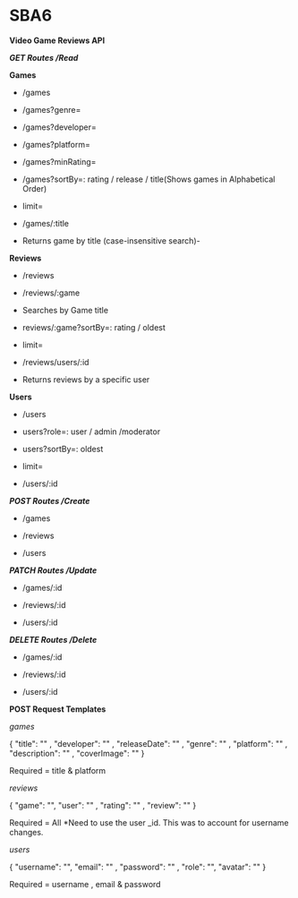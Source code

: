 # SBA6

**Video Game Reviews API**


***GET Routes /Read***

**Games**

- /games

- /games?genre=
- /games?developer=
- /games?platform= 
- /games?minRating=
- /games?sortBy=:  rating / release / title(Shows games in Alphabetical Order)
-  limit=


- /games/:title
- Returns game by title (case-insensitive search)- 


**Reviews**


- /reviews

- /reviews/:game
- Searches by Game title 

- reviews/:game?sortBy=: rating / oldest
-  limit=

- /reviews/users/:id
- Returns reviews by a specific user


**Users**

- /users
- users?role=: user / admin /moderator
- users?sortBy=: oldest
-  limit=

- /users/:id




***POST Routes /Create***


- /games

- /reviews

- /users


***PATCH Routes /Update***


- /games/:id

- /reviews/:id

- /users/:id


***DELETE Routes /Delete***



- /games/:id

- /reviews/:id

- /users/:id



**POST Request Templates**

*games*

{
  "title": "" ,
  "developer": "" ,
  "releaseDate": "" ,
  "genre": "" ,
  "platform": "" ,
  "description": "" ,
  "coverImage": ""
}

Required = title & platform


*reviews*

{
  "game": "",
  "user": "" ,
  "rating": "" ,
  "review": ""
}

Required = All 
*Need to use the user _id. This was to account for username changes.


*users*

{
  "username": "",
  "email": "" ,
  "password": "" ,
  "role": "",
  "avatar": ""
}

Required = username , email & password